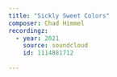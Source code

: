 ```yaml
---
title: "Sickly Sweet Colors"
composer: Chad Himmel
recordingz:
  - year: 2021
    source: soundcloud
    id: 1114881712 
 
---
```


